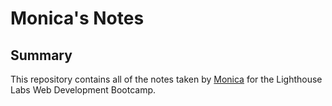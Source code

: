 # Monica's Notes
## Summary

This repository contains all of the notes taken by [Monica](https://github.com/Mpalko07/lighthouse-web-notes) for the Lighthouse Labs Web Development Bootcamp.